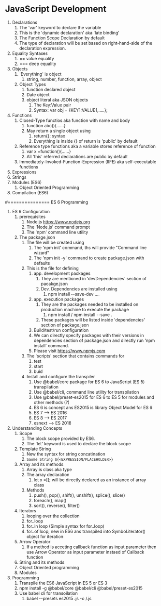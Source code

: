 # JavaScript Development
1. Declarations
   1. The 'var' keyword to declare the variable
   2. This is the 'dynamic declaration' aka 'late binding'
   3. The Function Scope Declaration by default
   4. The type of declaration will be set based on right-hand-side of the declaration expression.
2. Equality Syntaxes
   1. == value equality
   2. === deep equality
3. Objects
   1. 'Everything' is object
      1. string, number, function, array, object
   2. Object Types 
      1. function declared object
      2. Date object
      3. object literal aka JSON objects
         1. The Key:Value pair
         2. Syntax: var obj = {KEY1:VALUE1,.....}; 
4. Functions
   1. Closed-Type functios aka function with name  and body
      1. function abc(){......}
      2. May return a single object using 
         1. return{}; syntax
         2. Everything is inside {} of return is 'public' by default
   2. Reference type functions aka a variable stores reference of function
      1. var x =function(){......}
      2. All 'this' referred declarations are public by default
   3. Immediately-Invoked-Function-Expression (IIFE) aka self-executable functions
5. Expressions
6. Strings
7. Modules (ES6)
   1. Object Oriented Programming
8. Compilation (ES6)

#=============== ES 6 Programming
1. ES 6 Configuration
   1. prerequisites
      1. Node.js https://www.nodejs.org
      2. The 'Node.js' command prompt
      3. The 'npm' command line utility
   2. The package.json
      1. The file will be created using
         1. The 'npm init' command, ths will provide "Command line wizard"
         2. The 'npm init -y' command to create package.json with defaults 
      2. This is the file for defining
         1. app. development packages
            1. They are mentioned in 'devDependencies' section of pacakge.json
            2. Dev. Dependencies are installed using
               1. npm install --save-dev <PACKAGE-NAME1> <PACKAGE-NAME2>....
         2. app. execution packages
            1. They are the packages needed to be installed on production machine to execute the package
               1. npm install <PACKAGE-NAME> / npm install --save  <PACKAGE-NAME>.
            2. These packages will  be listed inside 'dependencies'  section of package.json
         3. Build/test/run configuration
         4. We can directly specify packages with their versions in dependencies section of package.json and directly run 'npm install' command. 
         5. Please visit https://www.npmjs.com
      3. The 'scripts' section that contains commands for
         1. test
         2. start
         3. buid
      4. Install and configure the transpiler
         1. Use @babel/core package for ES 6 to JavaScript (ES 5) transpilation
         2. Use @babel/cli, command line utility for transpilation
         3. Use @babel/preset-es2015 for ES 6 to ES 5 for modules and other methods (?)
         4. ES 6 is concept ans ES2015 is library Object Model for ES 6
         5. ES 7 --> ES 2016
         6. ES 8 --> ES 2017
         7. esnext --> ES 2018
2. Understanding Concepts
   1. Scope 
      1. The block scope provided by ES6.
      2. The 'let' keyword is used to declare the block scope
   2. Template String
      1. New the syntax for string concatination
      2. `Saome String ${<EXPRESSION/PLACEHOLDER>}`
   3. Array and its methods
      1. Array is class aka type
      2. The array declaration 
         1. let x =[]; will be directly declared as an instance of array class
      3. Methods
         1. push(), pop(), shift(), unshift(), splice(), slice()
         2. foreach(), map()
         3. sort(), reverse(), filter()
   4. Iterators
      1. looping over the collection
      2. for..loop
      3. for..in loop (Simple syntax for for..loop)
      4. for..of loop, new in ES6 ans transpiled into Symbol.iterator() object for iteration  
   5. Arrow Operator
      1. If a method is acceting callback function as input parameter then use Arrow Operator as input parameter instaed of Callback function
   6. String and its methods
   7. Object Oriented programming
   8. Modules
3. Programming 
   1. Transpile the ES6 JavaScript in ES 5 or ES 3
   2. npm install -g @babel/core @babel/cli @babel/preset-es2015
   3. Use babel cli for transoilation
      1. babel --presets es2015 <source-file>.js -o <Target-Path>/<targetouput>.js  